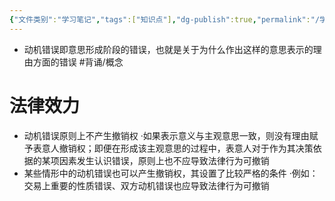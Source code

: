 ```yaml
---
{"文件类别":"学习笔记","tags":["知识点"],"dg-publish":true,"permalink":"/学习笔记studyup/知识点cheese/动机错误/","dgPassFrontmatter":true,"created":"2024-07-17T10:23:01.451+08:00","updated":"2024-09-11T11:54:33.379+08:00"}
---
```


- 动机错误即意思形成阶段的错误，也就是关于为什么作出这样的意思表示的理由方面的错误 #背诵/概念 
# 法律效力
- 动机错误原则上不产生撤销权
·如果表示意义与主观意思一致，则没有理由赋予表意人撤销权；即便在形成该主观意思的过程中，表意人对于作为其决策依据的某项因素发生认识错误，原则上也不应导致法律行为可撤销
- 某些情形中的动机错误也可以产生撤销权，其设置了比较严格的条件
·例如：交易上重要的性质错误、双方动机错误也应导致法律行为可撤销